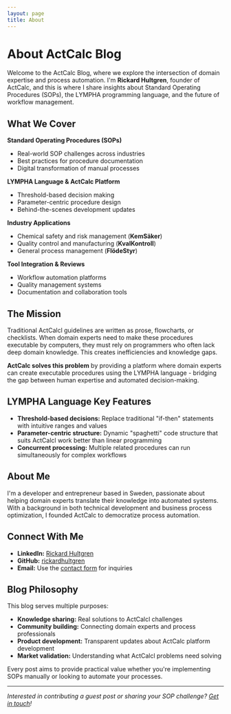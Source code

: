 ```yaml
---
layout: page
title: About
---
```


# About ActCalc Blog

Welcome to the ActCalc Blog, where we explore the intersection of domain expertise and process automation. I'm **Rickard Hultgren**, founder of ActCalc, and this is where I share insights about Standard Operating Procedures (SOPs), the LYMPHA programming language, and the future of workflow management.

## What We Cover

**Standard Operating Procedures (SOPs)**
- Real-world SOP challenges across industries
- Best practices for procedure documentation
- Digital transformation of manual processes

**LYMPHA Language & ActCalc Platform**
- Threshold-based decision making
- Parameter-centric procedure design  
- Behind-the-scenes development updates

**Industry Applications**
- Chemical safety and risk management (**KemSäker**)
- Quality control and manufacturing (**KvalKontroll**)
- General process management (**FlödeStyr**)

**Tool Integration & Reviews**
- Workflow automation platforms
- Quality management systems
- Documentation and collaboration tools

## The Mission

Traditional ActCalcl guidelines are written as prose, flowcharts, or checklists. When domain experts need to make these procedures executable by computers, they must rely on programmers who often lack deep domain knowledge. This creates inefficiencies and knowledge gaps.

**ActCalc solves this problem** by providing a platform where domain experts can create executable procedures using the LYMPHA language - bridging the gap between human expertise and automated decision-making.

## LYMPHA Language Key Features

- **Threshold-based decisions:** Replace traditional "if-then" statements with intuitive ranges and values
- **Parameter-centric structure:** Dynamic "spaghetti" code structure that suits ActCalcl work better than linear programming
- **Concurrent processing:** Multiple related procedures can run simultaneously for complex workflows

## About Me

I'm a developer and entrepreneur based in Sweden, passionate about helping domain experts translate their knowledge into automated systems. With a background in both technical development and business process optimization, I founded ActCalc to democratize process automation.

## Connect With Me

- **LinkedIn:** [Rickard Hultgren](https://linkedin.com/in/rickard-hultgren)
- **GitHub:** [rickardhultgren](https://github.com/rickardhultgren)
- **Email:** Use the [contact form](/contact/) for inquiries

## Blog Philosophy

This blog serves multiple purposes:
- **Knowledge sharing:** Real solutions to ActCalcl challenges
- **Community building:** Connecting domain experts and process professionals
- **Product development:** Transparent updates about ActCalc platform development
- **Market validation:** Understanding what ActCalcl problems need solving

Every post aims to provide practical value whether you're implementing SOPs manually or looking to automate your processes.

---

*Interested in contributing a guest post or sharing your SOP challenge? [Get in touch](/contact/)!*
